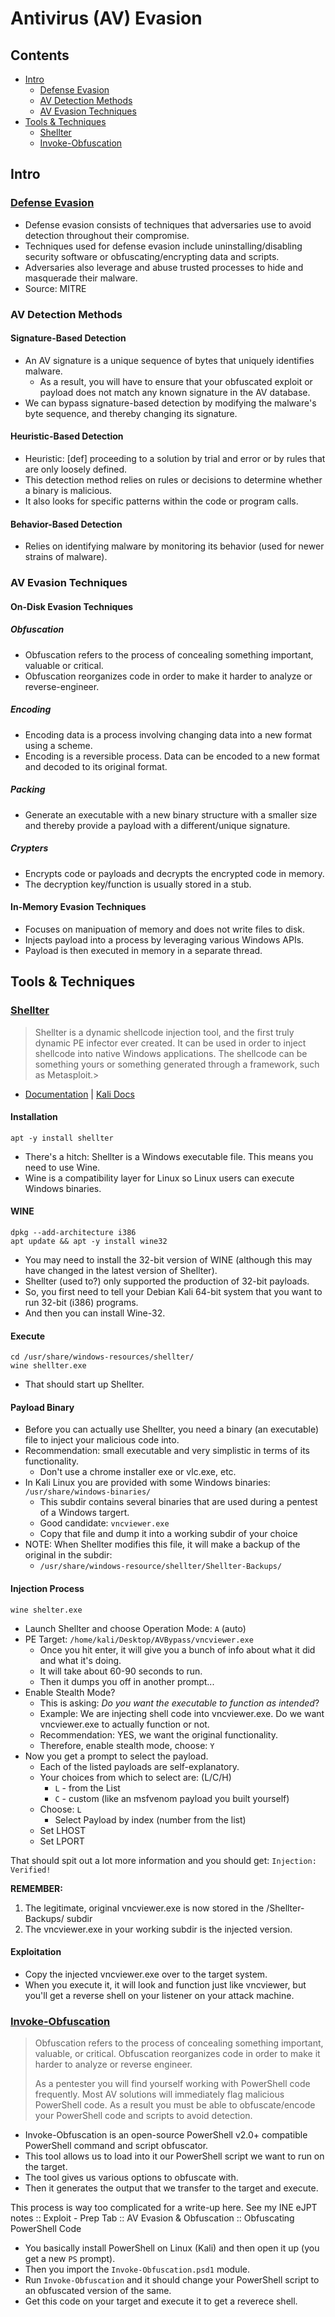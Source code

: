 # Antivirus (AV) Evasion

## Contents
- [Intro](#intro)
  - [Defense Evasion](#defense-evasion)
  - [AV Detection Methods](#av-detection-methods)
  - [AV Evasion Techniques](#av-evasion-techniques)
- [Tools & Techniques](#tools--techniques)
  - [Shellter](#shellter)
  - [Invoke-Obfuscation](#invoke-obfuscation)

## Intro

### [Defense Evasion](https://attack.mitre.org/tactics/TA0005/)
- Defense evasion consists of techniques that adversaries use to avoid detection throughout their compromise.
- Techniques used for defense evasion include uninstalling/disabling security software or obfuscating/encrypting data and scripts.
- Adversaries also leverage and abuse trusted processes to hide and masquerade their malware.
- Source: MITRE

### AV Detection Methods

#### Signature-Based Detection
- An AV signature is a unique sequence of bytes that uniquely identifies malware.
  - As a result, you will have to ensure that your obfuscated exploit or payload does not match any known signature in the AV database.
- We can bypass signature-based detection by modifying the malware's byte sequence, and thereby changing its signature.

#### Heuristic-Based Detection
- Heuristic: [def] proceeding to a solution by trial and error or by rules that are only loosely defined.
- This detection method relies on rules or decisions to determine whether a binary is malicious.
- It also looks for specific patterns within the code or program calls.

#### Behavior-Based Detection
- Relies on identifying malware by monitoring its behavior (used for newer strains of malware).

### AV Evasion Techniques

#### On-Disk Evasion Techniques

##### Obfuscation
- Obfuscation refers to the process of concealing something important, valuable or critical.
- Obfuscation reorganizes code in order to make it harder to analyze or reverse-engineer.

##### Encoding
- Encoding data is a process involving changing data into a new format using a scheme.
- Encoding is a reversible process. Data can be encoded to a new format and decoded to its original format.

##### Packing
- Generate an executable with a new binary structure with a smaller size and thereby provide a payload with a different/unique signature.

##### Crypters
- Encrypts code or payloads and decrypts the encrypted code in memory.
- The decryption key/function is usually stored in a stub. 

#### In-Memory Evasion Techniques
- Focuses on manipuation of memory and does not write files to disk.
- Injects payload into a process by leveraging various Windows APIs.
- Payload is then executed in memory in a separate thread. 

## Tools & Techniques

### [Shellter](https://www.shellterproject.com/)
> Shellter is a dynamic shellcode injection tool, and the first truly dynamic PE infector ever created. It can be used in order to inject shellcode into native Windows applications. The shellcode can be something yours or something generated through a framework, such as Metasploit.> 

- [Documentation](https://www.shellterproject.com/Downloads/Shellter/Readme.txt) | [Kali Docs](https://www.kali.org/tools/shellter/)

#### Installation 
```
apt -y install shellter
```
- There's a hitch: Shellter is a Windows executable file. This means you need to use Wine.
- Wine is a compatibility layer for Linux so Linux users can execute Windows binaries. 

#### WINE
```
dpkg --add-architecture i386
apt update && apt -y install wine32

```
- You may need to install the 32-bit version of WINE (although this may have changed in the latest version of Shellter).
- Shellter (used to?) only supported the production of 32-bit payloads.
- So, you first need to tell your Debian Kali 64-bit system that you want to run 32-bit (i386) programs.
- And then you can install Wine-32.

#### Execute
```
cd /usr/share/windows-resources/shellter/
wine shellter.exe
```
- That should start up Shellter.

#### Payload Binary
- Before you can actually use Shellter, you need a binary (an executable) file to inject your malicious code into.
- Recommendation: small executable and very simplistic in terms of its functionality.
  - Don't use a chrome installer exe or vlc.exe, etc.
- In Kali Linux you are provided with some Windows binaries: `/usr/share/windows-binaries/`
  - This subdir contains several binaries that are used  during a pentest of a Windows targert.
  - Good candidate: `vncviewer.exe`
  - Copy that file and dump it into a working subdir of your choice
- NOTE: When Shellter modifies this file, it will make a backup of the original in the subdir:
  - `/usr/share/windows-resource/shellter/Shellter-Backups/`
 
#### Injection Process
```
wine shelter.exe
```
- Launch Shellter and choose Operation Mode: `A` (auto)
- PE Target: `/home/kali/Desktop/AVBypass/vncviewer.exe`
  - Once you hit enter, it will give you a bunch of info about what it did and what it's doing.
  - It will take about 60-90 seconds to run.
  - Then it dumps you off in another prompt...
- Enable Stealth Mode?
  - This is asking: _Do you want the executable to function as intended_?
  - Example: We are injecting shell code into vncviewer.exe. Do we want vncviewer.exe to actually function or not.
  - Recommendation: YES, we want the original functionality.
  - Therefore, enable stealth mode, choose: `Y`
- Now you get a prompt to select the payload.
  - Each of the listed payloads are self-explanatory.
  - Your choices from which to select are:  (L/C/H)
    - `L` - from the List
    - `C` - custom (like an msfvenom payload you built yourself)
  - Choose: `L`
    - Select Payload by index (number from the list)
  - Set LHOST
  - Set LPORT
 
That should spit out a lot more information and you should get: `Injection: Verified!`

**REMEMBER:**
1. The legitimate, original vncviewer.exe is now stored in the /Shellter-Backups/ subdir
2. The vncviewer.exe in your working subdir is the injected version.

#### Exploitation
- Copy the injected vncviewer.exe over to the target system.
- When you execute it, it will look and function just like vncviewer, but you'll get a reverse shell on your listener on your attack machine. 
  
### [Invoke-Obfuscation](https://github.com/danielbohannon/Invoke-Obfuscation)
> Obfuscation refers to the process of concealing something important, valuable, or critical. Obfuscation reorganizes code in order to make it harder to analyze or reverse engineer.
>
> As a pentester you will find yourself working with PowerShell code frequently. Most AV solutions will immediately flag malicious PowerShell code. As a result you must be able to obfuscate/encode your PowerShell code and scripts to avoid detection. 

- Invoke-Obfuscation is an open-source PowerShell v2.0+ compatible PowerShell command and script obfuscator.
- This tool allows us to load into it our PowerShell script we want to run on the target.
- The tool gives us various options to obfuscate with.
- Then it generates the output that we transfer to the target and execute.

This process is way too complicated for a write-up here. See my INE eJPT notes :: Exploit - Prep Tab :: AV Evasion & Obfuscation :: Obfuscating PowerShell Code
- You basically install PowerShell on Linux (Kali) and then open it up (you get a new `PS` prompt).
- Then you import the `Invoke-Obfuscation.psd1` module.
- Run `Invoke-Obfuscation` and it should change your PowerShell script to an obfuscated version of the same.
- Get this code on your target and execute it to get a reverece shell.

